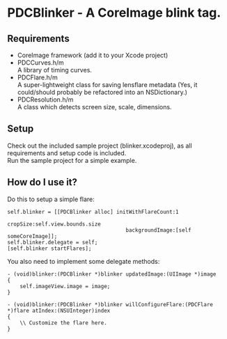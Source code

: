 PDCBlinker - A CoreImage blink tag.
===================================

Requirements
------------
- CoreImage framework (add it to your Xcode project)
- PDCCurves.h/m  
A library of timing curves.
- PDCFlare.h/m  
A super-lightweight class for saving lensflare metadata (Yes, it could/should probably be refactored into an NSDictionary.)
- PDCResolution.h/m  
A class which detects screen size, scale, dimensions.

Setup
-----
Check out the included sample project (blinker.xcodeproj), as all requirements and setup code is included.   
Run the sample project for a simple example.

How do I use it?
----------------
Do this to setup a simple flare:
```
self.blinker = [[PDCBlinker alloc] initWithFlareCount:1
                                             cropSize:self.view.bounds.size
                                      backgroundImage:[self someCoreImage]];
self.blinker.delegate = self;
[self.blinker startFlares];
```

You also need to implement some delegate methods:
```
- (void)blinker:(PDCBlinker *)blinker updatedImage:(UIImage *)image
{
    self.imageView.image = image;
}

- (void)blinker:(PDCBlinker *)blinker willConfigureFlare:(PDCFlare *)flare atIndex:(NSUInteger)index
{
	\\ Customize the flare here.
}
```

